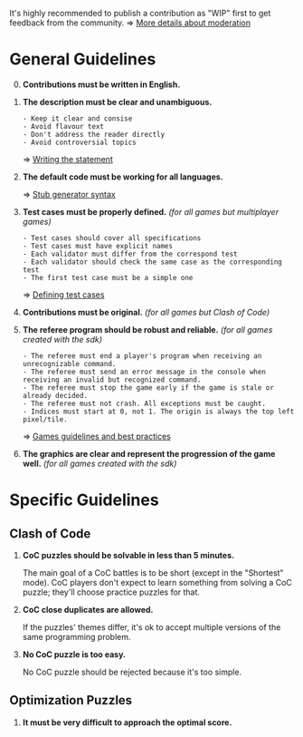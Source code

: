 It's highly recommended to publish a contribution as "WIP" first to get feedback from the community. 
=> [More details about moderation](pages/contribute/moderation.md)

# General Guidelines

0. **Contributions must be written in English.**

1. **The description must be clear and unambiguous.**

	```
	- Keep it clear and consise
	- Avoid flavour text
	- Don't address the reader directly
	- Avoid controversial topics
	```

 	=> [Writing the statement](pages/technical/statement.md#guidelines)

2. **The default code must be working for all languages.**

	=> [Stub generator syntax](pages/technical/stub.md)

3. **Test cases must be properly defined.** _(for all games but multiplayer games)_

	```
	- Test cases should cover all specifications
	- Test cases must have explicit names
	- Each validator must differ from the correspond test
	- Each validator should check the same case as the corresponding test
	- The first test case must be a simple one
	```

	=> [Defining test cases](pages/technical/testcase.md#guidelines)

4. **Contributions must be original.** _(for all games but Clash of Code)_

5. **The referee program should be robust and reliable.** _(for all games created with the sdk)_

	```
	- The referee must end a player's program when receiving an unrecognizable command.
	- The referee must send an error message in the console when receiving an invalid but recognized command.
	- The referee must stop the game early if the game is stale or already decided.
	- The referee must not crash. All exceptions must be caught.
	- Indices must start at 0, not 1. The origin is always the top left pixel/tile.
	```

	=> [Games guidelines and best practices](pages/types/game.md#guidelines)

6. **The graphics are clear and represent the progression of the game well.** _(for all games created with the sdk)_


# Specific Guidelines

## Clash of Code

1. **CoC puzzles should be solvable in less than 5 minutes.**

	The main goal of a CoC battles is to be short (except in the "Shortest" mode). CoC players don't expect to learn something from solving a CoC puzzle; they'll choose practice puzzles for that.

2. **CoC close duplicates are allowed.**

	If the puzzles' themes differ, it's ok to accept multiple versions of the same programming problem.

3. **No CoC puzzle is too easy.**

	No CoC puzzle should be rejected because it's too simple.


## Optimization Puzzles

1. **It must be very difficult to approach the optimal score.**


